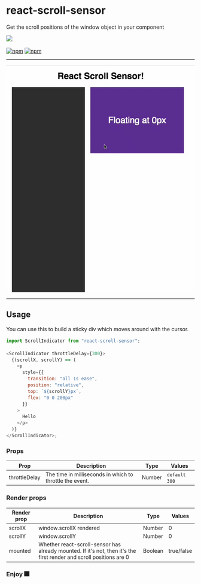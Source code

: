 # react-scroll-sensor

Get the scroll positions of the window object in your component

[![](https://nodei.co/npm/react-scroll-sensor.png?compact=true)](https://nodei.co/npm/react-scroll-sensor/)

[![npm](https://img.shields.io/npm/dm/react-scroll-sensor.svg?style=for-the-badge)](https://www.npmjs.com/package/react-scroll-sensor)
[![npm](https://img.shields.io/npm/l/react-scroll-sensor.svg?style=for-the-badge)](https://www.npmjs.com/package/react-scroll-sensor)

<hr/>

<img src="https://github.com/imbhargav5/react-scroll-sensor/blob/master/.github/react-scroll-sensor.gif?raw=true"/>

<hr/>

## Usage

You can use this to build a sticky div which moves around with the cursor.

```javascript
import ScrollIndicator from "react-scroll-sensor";

<ScrollIndicator throttleDelay={300}>
  {(scrollX, scrollY) => (
    <p
      style={{
        transition: "all 1s ease",
        position: "relative",
        top: `${scrollY}px`,
        flex: "0 0 200px"
      }}
    >
      Hello
    </p>
  )}
</ScrollIndicator>;
```

### Props

| Prop          | Description                                              | Type   | Values        |
| ------------- | -------------------------------------------------------- | ------ | ------------- |
| throttleDelay | The time in milliseconds in which to throttle the event. | Number | `default 300` |

### Render props

| Render prop | Description                                                                                                         | Type    | Values     |
| ----------- | ------------------------------------------------------------------------------------------------------------------- | ------- | ---------- |
| scrollX     | window.scrollX rendered                                                                                             | Number  | 0          |
| scrollY     | window.scrollY                                                                                                      | Number  | 0          |
| mounted     | Whether react-scroll-sensor has already mounted. If it's not, then it's the first render and scroll positions are 0 | Boolean | true/false |

### Enjoy 🎆
